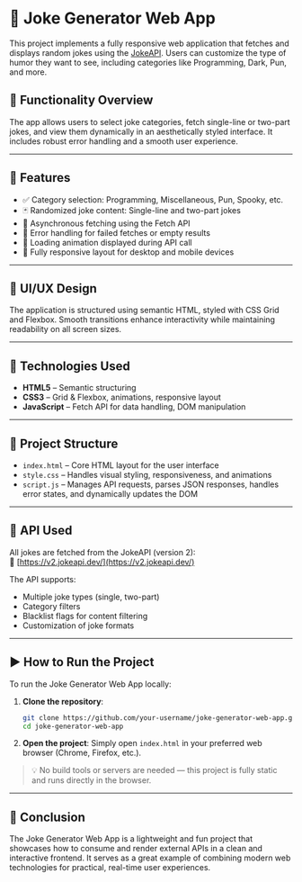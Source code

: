 # 🤣 Joke Generator Web App

This project implements a fully responsive web application that fetches and displays random jokes using the [JokeAPI](https://v2.jokeapi.dev/). Users can customize the type of humor they want to see, including categories like Programming, Dark, Pun, and more.

## 🧩 Functionality Overview

The app allows users to select joke categories, fetch single-line or two-part jokes, and view them dynamically in an aesthetically styled interface. It includes robust error handling and a smooth user experience.

---

## 🚀 Features

- ✅ Category selection: Programming, Miscellaneous, Pun, Spooky, etc.
- 🃏 Randomized joke content: Single-line and two-part jokes
- 🔄 Asynchronous fetching using the Fetch API
- 🔧 Error handling for failed fetches or empty results
- 🔁 Loading animation displayed during API call
- 📱 Fully responsive layout for desktop and mobile devices

---

## 🎨 UI/UX Design

The application is structured using semantic HTML, styled with CSS Grid and Flexbox. Smooth transitions enhance interactivity while maintaining readability on all screen sizes.

---

## 🧰 Technologies Used

- **HTML5** – Semantic structuring
- **CSS3** – Grid & Flexbox, animations, responsive layout
- **JavaScript** – Fetch API for data handling, DOM manipulation

---

## 📂 Project Structure

- `index.html` – Core HTML layout for the user interface
- `style.css` – Handles visual styling, responsiveness, and animations
- `script.js` – Manages API requests, parses JSON responses, handles error states, and dynamically updates the DOM

---

## 📡 API Used

All jokes are fetched from the JokeAPI (version 2):  
🔗 [https://v2.jokeapi.dev/](https://v2.jokeapi.dev/)

The API supports:
- Multiple joke types (single, two-part)
- Category filters
- Blacklist flags for content filtering
- Customization of joke formats

---

## ▶️ How to Run the Project

To run the Joke Generator Web App locally:

1. **Clone the repository**:
   ```bash
   git clone https://github.com/your-username/joke-generator-web-app.git
   cd joke-generator-web-app
   ```

2. **Open the project**:
   Simply open `index.html` in your preferred web browser (Chrome, Firefox, etc.).

> 💡 No build tools or servers are needed — this project is fully static and runs directly in the browser.

---

## 📝 Conclusion

The Joke Generator Web App is a lightweight and fun project that showcases how to consume and render external APIs in a clean and interactive frontend. It serves as a great example of combining modern web technologies for practical, real-time user experiences.
